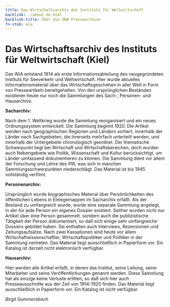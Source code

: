 ```yaml
---
title: Das Wirtschaftsarchiv des Instituts für Weltwirtschaft
backlink: ./about.de.html
backlink-title: Über die ZBW Pressearchive
fn-stub: wia
---
```


# Das Wirtschaftsarchiv des Instituts für Weltwirtschaft (Kiel)

Das WiA entstand 1914 als erste Informationsabteilung des neugegründeten Instituts für Seeverkehr und Weltwirtschaft. Hier wurde aktuelles Informationsmaterial über das Wirtschaftsgeschehen in aller Welt in Form von Presseartikeln bereitgehalten. Von den ursprünglichen Beständen existieren heute nur noch die Sammlungen des Sach-, Personen- und Hausarchivs.

**Sacharchiv:**

Nach dem 1. Weltkrieg wurde die Sammlung reorganisiert und ein neues Ordnungssystem entwickelt. Die Sammlung beginnt 1920. Die Artikel werden nach geographischen Regionen und Ländern sortiert, innerhalb der Länder nach Sachgebieten, die ihrerseits mehrfach unterteilt werden, und innerhalb der Untergebiete chronologisch geordnet. Der thematische Schwerpunkt liegt bei Wirtschaft und Wirtschaftsbereichen, doch wurden auch Nebengebiete wie Politik, Wissenschaft und Kultur berücksichtigt, um Länder umfassend dokumentieren zu können. Die Sammlung dient vor allem der Forschung und Lehre des IfW, was sich in manchen Sammlungsschwerpunkten niederschlägt. Das Material ist bis 1945 vollständig verfilmt.

**Personenarchiv:**

Ursprünglich wurde biographisches Material über Persönlichkeiten des öffentlichen Lebens in Einlegemappen im Sacharchiv erfaßt. Als der Bestand zu umfangreich wurde, wurde eine separate Sammlung angelegt, in der für jede Person ein eigenes Dossier existiert. Seither wurden nicht nur Artikel über eine Person gesammelt, sondern auch die publizistische Tätigkeit der Person dokumentiert, so daß sich einige sehr umfangreiche Dossiers gebildet haben. Sie enthalten auch Interviews, Rezensionen und Zeitungsaufsätze. Nach zwei Kassationen sind heute vor allem Wirtschaftwissenschaftler, Wirtschaftspolitiker und Politiker in der Sammlung vertreten. Das Material liegt ausschließlich in Papierform vor. Ein Katalog ist derzeit nicht elektronisch verfügbar.

**Hausarchiv:**

Hier werden alle Artikel erfaßt, in denen das Institut, seine Leitung, seine Mitarbeiter und seine Veröffentlichungen genannt werden. Diese Sammlung hat als einzige keine Verluste erlitten, so daß sich hier auch Presseausschnitte aus der Zeit von 1914-1920 finden. Das Material liegt ausschließlich in Papierform vor. Ein Katalog ist nicht verfügbar.

_Birgit Gummersbach_

